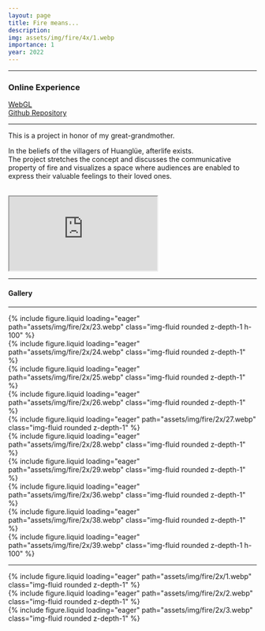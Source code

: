 ```yaml
---
layout: page
title: Fire means...
description: 
img: assets/img/fire/4x/1.webp
importance: 1
year: 2022
---
```


---

### Online Experience

<div class="project-links">
  <a href="https://simmer.io/@MoriMai/fire">WebGL</a>  
  <br>
  <a href="https://bit.ly/3hOQBxl">Github Repository</a>
</div>

---

<p>
This is a project in honor of my great-grandmother. 

In the beliefs of the villagers of Huanglüe, afterlife exists.<br> The project stretches the concept and discusses the communicative property of fire and visualizes a space where audiences are enabled to express their valuable feelings to their loved ones.<br><br>
</p>


<!-- <div class="caption">
    This image can also have a caption. It's like magic.
</div> -->

<div class="row">
    <div class="col-12">
        <div class="embed-responsive embed-responsive-16by9">
            <iframe class="embed-responsive-item" src="https://www.youtube.com/embed/eWF3mOB6i8M?si=zSI1HgaoZYt-lcGb" allowfullscreen></iframe>
        </div>
    </div>
</div>

---
#### Gallery
---

<div class="row">
  <div class="col-sm-8">
    {% include figure.liquid loading="eager" path="assets/img/fire/2x/23.webp" class="img-fluid rounded z-depth-1 h-100" %}
  </div>
  <div class="col-sm-4 d-flex flex-column justify-content-between">
    <div class="mb-auto">
      {% include figure.liquid loading="eager" path="assets/img/fire/2x/24.webp" class="img-fluid rounded z-depth-1" %}
    </div>
    <div class="mt-auto">
      {% include figure.liquid loading="eager" path="assets/img/fire/2x/25.webp" class="img-fluid rounded z-depth-1" %}
    </div>
  </div>
</div>

<div class="row mt-3">
    <div class="col-sm-3">
        {% include figure.liquid loading="eager" path="assets/img/fire/2x/26.webp" class="img-fluid rounded z-depth-1" %}
    </div>
    <div class="col-sm-3">
        {% include figure.liquid loading="eager" path="assets/img/fire/2x/27.webp" class="img-fluid rounded z-depth-1" %}
    </div>
    <div class="col-sm-3">
        {% include figure.liquid loading="eager" path="assets/img/fire/2x/28.webp" class="img-fluid rounded z-depth-1" %}
    </div>
    <div class="col-sm-3">
        {% include figure.liquid loading="eager" path="assets/img/fire/2x/29.webp" class="img-fluid rounded z-depth-1" %}
    </div>
</div>

<div class="row">
  <div class="col-sm-4 d-flex flex-column justify-content-between">
    <div class="mb-auto">
      {% include figure.liquid loading="eager" path="assets/img/fire/2x/36.webp" class="img-fluid rounded z-depth-1" %}
    </div>
    <div class="mt-auto">
      {% include figure.liquid loading="eager" path="assets/img/fire/2x/38.webp" class="img-fluid rounded z-depth-1" %}
    </div>
  </div>
  <div class="col-sm-8">
    {% include figure.liquid loading="eager" path="assets/img/fire/2x/39.webp" class="img-fluid rounded z-depth-1 h-100" %}
  </div>
</div>

---

<div class="row">
    <div class="col-sm mt-3 mt-md-0">
        {% include figure.liquid loading="eager" path="assets/img/fire/2x/1.webp" class="img-fluid rounded z-depth-1" %}
    </div>
</div>

<div class="row">
    <div class="col-sm mt-3 mt-md-0">
        {% include figure.liquid loading="eager" path="assets/img/fire/2x/2.webp" class="img-fluid rounded z-depth-1" %}
    </div>
</div>

<div class="row">
    <div class="col-sm mt-3 mt-md-0">
        {% include figure.liquid loading="eager" path="assets/img/fire/2x/3.webp" class="img-fluid rounded z-depth-1" %}
    </div>
</div>


